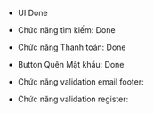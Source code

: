 - UI Done
- Chức năng tìm kiếm: Done 
- Chức năng Thanh toán: Done
- Button Quên Mật khẩu: Done

- Chức năng validation email footer: 
- Chức năng validation register:

